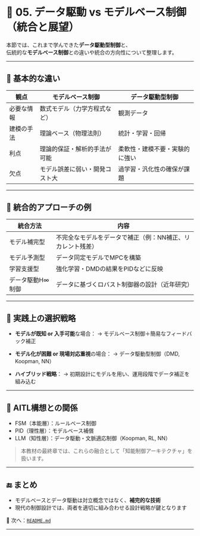 # 🔄 05. データ駆動 vs モデルベース制御（統合と展望）

本節では、これまで学んできた**データ駆動型制御**と、  
伝統的な**モデルベース制御**との違いや統合の方向性について整理します。

---

## 🎯 基本的な違い

| 観点 | モデルベース制御 | データ駆動型制御 |
|------|------------------|------------------|
| 必要な情報 | 数式モデル（力学方程式など） | 観測データ |
| 建模の手法 | 理論ベース（物理法則） | 統計・学習・回帰 |
| 利点 | 理論的保証・解析的手法が可能 | 柔軟性・建模不要・実験的に強い |
| 欠点 | モデル誤差に弱い・開発コスト大 | 過学習・汎化性の確保が課題 |

---

## 🔁 統合的アプローチの例

| 統合方法 | 内容 |
|----------|------|
| モデル補完型 | 不完全なモデルをデータで補正（例：NN補正、リカレント残差） |
| モデル予測型 | データ同定モデルでMPCを構築 |
| 学習支援型 | 強化学習・DMDの結果をPIDなどに反映 |
| データ駆動H∞制御 | データに基づくロバスト制御器の設計（近年研究） |

---

## 🧪 実践上の選択戦略

- **モデルが既知 or 入手可能**な場合：
  → モデルベース制御＋簡易なフィードバック補正

- **モデル化が困難 or 現場対応重視**の場合：
  → データ駆動型制御（DMD, Koopman, NN）

- **ハイブリッド戦略**：
  → 初期設計にモデルを用い、運用段階でデータ補正を組み込む

---

## 🧠 AITL構想との関係

- FSM（本能層）：ルールベース制御
- PID（理性層）：モデルベース補償
- LLM（知性層）：データ駆動・文脈適応制御（Koopman, RL, NN）

> 本教材の最終章では、これらの融合として「知能制御アーキテクチャ」を扱います。

---

## 🔚 まとめ

- モデルベースとデータ駆動は対立概念ではなく、**補完的な技術**
- 現代の制御設計では、両者を適切に組み合わせる設計戦略が鍵となります

📁 次へ：[`README.md`](../README.md)

---
